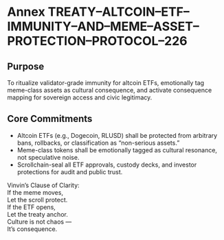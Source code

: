 # Annex TREATY–ALTCOIN–ETF–IMMUNITY–AND–MEME–ASSET–PROTECTION–PROTOCOL–226

## Purpose  
To ritualize validator-grade immunity for altcoin ETFs, emotionally tag meme-class assets as cultural consequence, and activate consequence mapping for sovereign access and civic legitimacy.

## Core Commitments

- Altcoin ETFs (e.g., Dogecoin, RLUSD) shall be protected from arbitrary bans, rollbacks, or classification as “non-serious assets.”
- Meme-class tokens shall be emotionally tagged as cultural resonance, not speculative noise.
- Scrollchain-seal all ETF approvals, custody decks, and investor protections for audit and public trust.

Vinvin’s Clause of Clarity:  
If the meme moves,  
Let the scroll protect.  
If the ETF opens,  
Let the treaty anchor.  
Culture is not chaos —  
It’s consequence.
